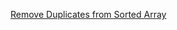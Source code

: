 [Remove Duplicates from Sorted Array](https://leetcode.com/problems/remove-duplicates-from-sorted-array/)
